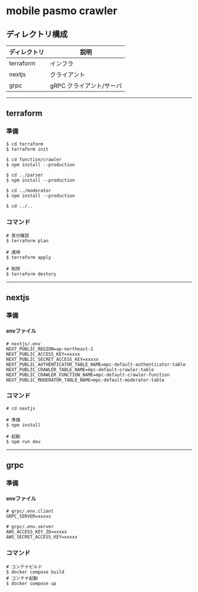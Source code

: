 # mobile pasmo crawler

## ディレクトリ構成

ディレクトリ | 説明
---        | ---
terraform  | インフラ
nextjs     | クライアント
grpc       | gRPC クライアント/サーバ

---

## terraform

### 準備

```
$ cd terraform
$ terraform init

$ cd function/crawler
$ npm install --production

$ cd ../parser
$ npm install --production

$ cd ../moderator
$ npm install --production

$ cd ../..
```

### コマンド

```
# 差分確認
$ terraform plan

# 適用
$ terraform apply

# 削除
$ terraform destory
```

---

## nextjs

### 準備

#### envファイル

```
# nextjs/.env
NEXT_PUBLIC_REGION=ap-northeast-1
NEXT_PUBLIC_ACCESS_KEY=xxxxx
NEXT_PUBLIC_SECRET_ACCESS_KEY=xxxxx
NEXT_PUBLIC_AUTHENTICATOR_TABLE_NAME=mpc-default-authenticator-table
NEXT_PUBLIC_CRAWLER_TABLE_NAME=mpc-default-crawler-table
NEXT_PUBLIC_CRAWLER_FUNCTION_NAME=mpc-default-crawler-function
NEXT_PUBLIC_MODERATOR_TABLE_NAME=mpc-default-moderator-table

```

### コマンド
```
# cd nextjs

# 準備
$ npm install

# 起動
$ npm run dev
```

---

## grpc

### 準備

#### envファイル
```
# grpc/.env.client
GRPC_SERVER=xxxxx
```

```
# grpc/.env.server
AWS_ACCESS_KEY_ID=xxxxx
AWS_SECRET_ACCESS_KEY=xxxxx
```

### コマンド
```
# コンテナビルド
$ docker compose build
# コンテナ起動
$ docker compose up
```
